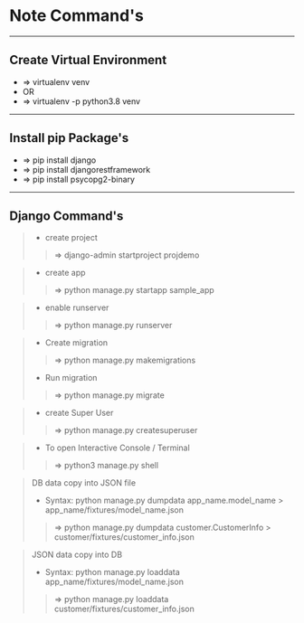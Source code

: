 # Note Command's 


---
## Create Virtual Environment
- => virtualenv venv
- OR
- => virtualenv -p python3.8 venv


---
## Install pip Package's
- => pip install django
- => pip install djangorestframework
- => pip install psycopg2-binary


---
## Django Command's

> - create project
> > => django-admin startproject projdemo

> - create app
> > => python manage.py startapp sample_app

> - enable runserver
> > => python manage.py runserver

> - Create migration
> > => python manage.py makemigrations
> - Run migration
> > => python manage.py migrate

> - create Super User
> > => python manage.py createsuperuser

> - To open Interactive Console / Terminal 
> > => python3 manage.py shell

> DB data copy into JSON file
> - Syntax: python manage.py dumpdata app_name.model_name > app_name/fixtures/model_name.json
> > => python manage.py dumpdata customer.CustomerInfo > customer/fixtures/customer_info.json

> JSON data copy into DB
> - Syntax: python manage.py loaddata app_name/fixtures/model_name.json
> > => python manage.py loaddata customer/fixtures/customer_info.json




